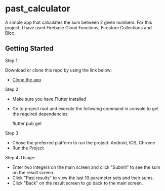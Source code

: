 # past_calculator

A simple app that calculates the sum between 2 given numbers.
For this project, I have used Firebase Cloud Functions, Firestore Collections and Bloc.

## Getting Started

Step 1:

Download or clone this repo by using the link below:

- [Clone the app](https://github.com/arberzeka1/past_calculator.git)

Step 2:
 - Make sure you have Flutter installed
   
 - Go to project root and execute the following command in console to get the required dependencies:

   flutter pub get


Step 3:
   
 - Chose the preferred platform to run the project: Android, IOS, Chrome
 - Run the Project

Step 4:
 Usage:
  - Enter two integers on the main screen and click "Submit" to see the sum on the result screen.
  - Click "Past results" to view the last 10 parameter sets and their sums.
  - Click "Back" on the result screen to go back to the main screen.


